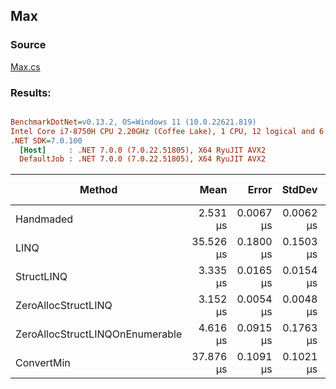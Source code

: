 ﻿## Max

### Source
[Max.cs](../../src/StructLinq.Benchmark/Max.cs)

### Results:
``` ini

BenchmarkDotNet=v0.13.2, OS=Windows 11 (10.0.22621.819)
Intel Core i7-8750H CPU 2.20GHz (Coffee Lake), 1 CPU, 12 logical and 6 physical cores
.NET SDK=7.0.100
  [Host]     : .NET 7.0.0 (7.0.22.51805), X64 RyuJIT AVX2
  DefaultJob : .NET 7.0.0 (7.0.22.51805), X64 RyuJIT AVX2


```
|                          Method |      Mean |     Error |    StdDev | Ratio | RatioSD |   Gen0 | Allocated | Alloc Ratio |
|-------------------------------- |----------:|----------:|----------:|------:|--------:|-------:|----------:|------------:|
|                       Handmaded |  2.531 μs | 0.0067 μs | 0.0062 μs |  1.00 |    0.00 |      - |         - |          NA |
|                            LINQ | 35.526 μs | 0.1800 μs | 0.1503 μs | 14.04 |    0.07 |      - |      40 B |          NA |
|                      StructLINQ |  3.335 μs | 0.0165 μs | 0.0154 μs |  1.32 |    0.01 | 0.0038 |      24 B |          NA |
|             ZeroAllocStructLINQ |  3.152 μs | 0.0054 μs | 0.0048 μs |  1.25 |    0.00 |      - |         - |          NA |
| ZeroAllocStructLINQOnEnumerable |  4.616 μs | 0.0915 μs | 0.1763 μs |  1.84 |    0.05 |      - |         - |          NA |
|                      ConvertMin | 37.876 μs | 0.1091 μs | 0.1021 μs | 14.96 |    0.05 |      - |      64 B |          NA |
